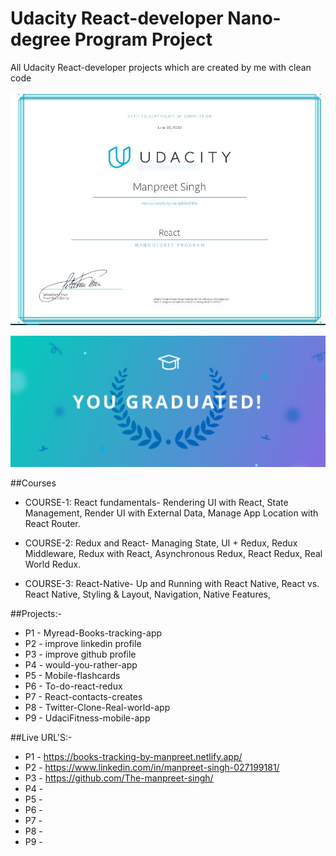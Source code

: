 # Udacity React-developer Nano-degree Program Project

All Udacity React-developer projects which are created by me with clean code

![Udacity React-developer Nanodegree](https://github.com/The-manpreet-singh/Udacity-ReactJs-Nanodegree/blob/master/React-Redux-Certificate.JPG "Manpreet Singh")

![Udacity React-developer Nanodegree](https://github.com/The-manpreet-singh/Udacity-ReactJs-Nanodegree/blob/master/Udacity%20Graduate.png "Manpreet Singh")

##Courses

- COURSE-1: React fundamentals- Rendering UI with React, State Management, Render UI with External Data, Manage App Location with React Router.

- COURSE-2: Redux and React- Managing State, UI + Redux, Redux Middleware, Redux with React, Asynchronous Redux, React Redux, Real World Redux.

- COURSE-3: React-Native- Up and Running with React Native, React vs. React Native, Styling & Layout, Navigation, Native Features,

##Projects:-

- P1 - Myread-Books-tracking-app
- P2 - improve linkedin profile
- P3 - improve github profile
- P4 - would-you-rather-app
- P5 - Mobile-flashcards
- P6 - To-do-react-redux
- P7 - React-contacts-creates
- P8 - Twitter-Clone-Real-world-app
- P9 - UdaciFitness-mobile-app

##Live URL'S:-

- P1 -  https://books-tracking-by-manpreet.netlify.app/
- P2 -  https://www.linkedin.com/in/manpreet-singh-027199181/
- P3 -  https://github.com/The-manpreet-singh/
- P4 -  
- P5 - 
- P6 -
- P7 - 
- P8 -
- P9 - 